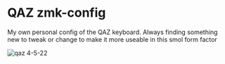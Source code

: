 # QAZ zmk-config
My own personal config of the QAZ keyboard. Always finding something new to tweak or change to make it more useable in this smol form factor


![qaz 4-5-22](https://user-images.githubusercontent.com/19944156/161731998-ca32b982-f156-4461-a613-df4382f7accf.png)
